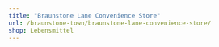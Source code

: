 ```yaml
---
title: "Braunstone Lane Convenience Store"
url: /braunstone-town/braunstone-lane-convenience-store/
shop: Lebensmittel
---
```

